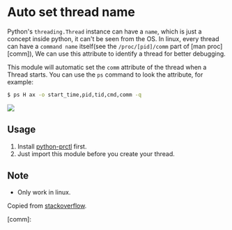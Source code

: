 # Auto set thread name

Python's `threading.Thread` instance can have a `name`, which is just a concept inside python, it can't be seen from the OS. In linux, every thread can have a `command name` itself(see the `/proc/[pid]/comm` part of [man proc][comm]), We can use this attribute to identify a thread for better debugging.

This module will automatic set the `comm` attribute of the thread when a Thread starts. You can use the `ps` command to look the attribute, for example: 

```bash
$ ps H ax -o start_time,pid,tid,cmd,comm -q 
```

![](http://7lrwkm.com1.z0.glb.clouddn.com/threadname.png)

## Usage

1. Install [python-prctl](https://github.com/seveas/python-prctl) first.
2. Just import this module before you create your thread.

## Note

* Only work in linux.


Copied from [stackoverflow][stack].

[stack]: http://stackoverflow.com/questions/34361035/python-thread-name-doesnt-show-up-on-ps-or-htop
[comm]: 
